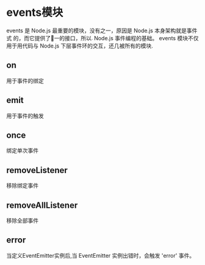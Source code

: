 
# events模块

events 是 Node.js 最重要的模块，没有之一，原因是 Node.js 本身架构就是事件式
的，而它提供了׬一的接口，所以܁ Node.js 事件编程的基础。 events 模块不仅用于用代码与 Node.js 下层事件环的交互，还几被所有的模块.

## on

用于事件的绑定

## emit

用于事件的触发

## once

绑定单次事件

## removeListener

移除绑定事件

## removeAllListener

移除全部事件

## error

当定义EventEmitter实例后,当 EventEmitter 实例出错时，会触发 'error' 事件。